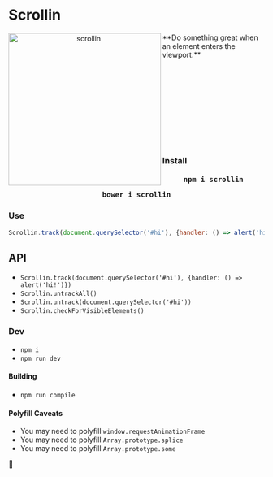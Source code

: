 <h1 align="left"> Scrollin </h1>
<p align="center">
  <img alt="scrollin" width="300px" align="left" src="https://cloud.githubusercontent.com/assets/883126/7601542/595b08ce-f8e5-11e4-9ba5-ee868f3004b9.png"/>
</p>
**Do something great when an element enters the viewport.**

</br></br></br></br></br></br></br></br></br>
### Install
<h4>
  <pre align="center">npm i scrollin</pre>
  <pre align="center">bower i scrollin</pre>
</h4>

### Use
```js
Scrollin.track(document.querySelector('#hi'), {handler: () => alert('hi!')})
```

## API

* `Scrollin.track(document.querySelector('#hi'), {handler: () => alert('hi!')})`
* `Scrollin.untrackAll()`
* `Scrollin.untrack(document.querySelector('#hi'))`
* `Scrollin.checkForVisibleElements()`

### Dev

* `npm i`
* `npm run dev`

#### Building

* `npm run compile`

#### Polyfill Caveats

* You may need to polyfill `window.requestAnimationFrame`
* You may need to polyfill `Array.prototype.splice`
* You may need to polyfill `Array.prototype.some`

📜
